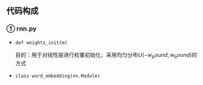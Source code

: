 ## 代码构成
### ① rnn.py 
- `def weights_init(m)`

  目的：用于对线性层进行权重初始化，采用均匀分布$U(-w_bound, w_bound)$的方式
- ```class word_embedding(nn.Module)```
